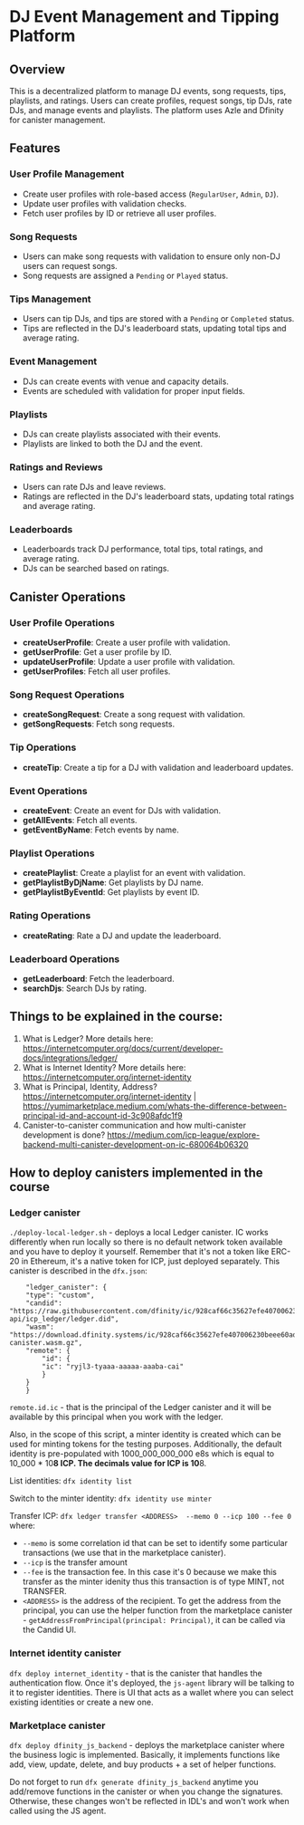 
# DJ Event Management and Tipping Platform

## Overview

This is a decentralized platform to manage DJ events, song requests, tips, playlists, and ratings. Users can create profiles, request songs, tip DJs, rate DJs, and manage events and playlists. The platform uses Azle and Dfinity for canister management.

## Features

### User Profile Management
- Create user profiles with role-based access (`RegularUser`, `Admin`, `DJ`).
- Update user profiles with validation checks.
- Fetch user profiles by ID or retrieve all user profiles.

### Song Requests
- Users can make song requests with validation to ensure only non-DJ users can request songs.
- Song requests are assigned a `Pending` or `Played` status.

### Tips Management
- Users can tip DJs, and tips are stored with a `Pending` or `Completed` status.
- Tips are reflected in the DJ's leaderboard stats, updating total tips and average rating.

### Event Management
- DJs can create events with venue and capacity details.
- Events are scheduled with validation for proper input fields.

### Playlists
- DJs can create playlists associated with their events.
- Playlists are linked to both the DJ and the event.

### Ratings and Reviews
- Users can rate DJs and leave reviews.
- Ratings are reflected in the DJ's leaderboard stats, updating total ratings and average rating.

### Leaderboards
- Leaderboards track DJ performance, total tips, total ratings, and average rating.
- DJs can be searched based on ratings.

## Canister Operations

### User Profile Operations
- **createUserProfile**: Create a user profile with validation.
- **getUserProfile**: Get a user profile by ID.
- **updateUserProfile**: Update a user profile with validation.
- **getUserProfiles**: Fetch all user profiles.

### Song Request Operations
- **createSongRequest**: Create a song request with validation.
- **getSongRequests**: Fetch song requests.

### Tip Operations
- **createTip**: Create a tip for a DJ with validation and leaderboard updates.

### Event Operations
- **createEvent**: Create an event for DJs with validation.
- **getAllEvents**: Fetch all events.
- **getEventByName**: Fetch events by name.

### Playlist Operations
- **createPlaylist**: Create a playlist for an event with validation.
- **getPlaylistByDjName**: Get playlists by DJ name.
- **getPlaylistByEventId**: Get playlists by event ID.

### Rating Operations
- **createRating**: Rate a DJ and update the leaderboard.

### Leaderboard Operations
- **getLeaderboard**: Fetch the leaderboard.
- **searchDjs**: Search DJs by rating.



## Things to be explained in the course:
1. What is Ledger? More details here: https://internetcomputer.org/docs/current/developer-docs/integrations/ledger/
2. What is Internet Identity? More details here: https://internetcomputer.org/internet-identity
3. What is Principal, Identity, Address? https://internetcomputer.org/internet-identity | https://yumimarketplace.medium.com/whats-the-difference-between-principal-id-and-account-id-3c908afdc1f9
4. Canister-to-canister communication and how multi-canister development is done? https://medium.com/icp-league/explore-backend-multi-canister-development-on-ic-680064b06320

## How to deploy canisters implemented in the course

### Ledger canister
`./deploy-local-ledger.sh` - deploys a local Ledger canister. IC works differently when run locally so there is no default network token available and you have to deploy it yourself. Remember that it's not a token like ERC-20 in Ethereum, it's a native token for ICP, just deployed separately.
This canister is described in the `dfx.json`:
```
	"ledger_canister": {
  	"type": "custom",
  	"candid": "https://raw.githubusercontent.com/dfinity/ic/928caf66c35627efe407006230beee60ad38f090/rs/rosetta-api/icp_ledger/ledger.did",
  	"wasm": "https://download.dfinity.systems/ic/928caf66c35627efe407006230beee60ad38f090/canisters/ledger-canister.wasm.gz",
  	"remote": {
    	"id": {
      	"ic": "ryjl3-tyaaa-aaaaa-aaaba-cai"
    	}
  	}
	}
```
`remote.id.ic` - that is the principal of the Ledger canister and it will be available by this principal when you work with the ledger.

Also, in the scope of this script, a minter identity is created which can be used for minting tokens
for the testing purposes.
Additionally, the default identity is pre-populated with 1000_000_000_000 e8s which is equal to 10_000 * 10**8 ICP.
The decimals value for ICP is 10**8.

List identities:
`dfx identity list`

Switch to the minter identity:
`dfx identity use minter`

Transfer ICP:
`dfx ledger transfer <ADDRESS>  --memo 0 --icp 100 --fee 0`
where:
 - `--memo` is some correlation id that can be set to identify some particular transactions (we use that in the marketplace canister).
 - `--icp` is the transfer amount
 - `--fee` is the transaction fee. In this case it's 0 because we make this transfer as the minter idenity thus this transaction is of type MINT, not TRANSFER.
 - `<ADDRESS>` is the address of the recipient. To get the address from the principal, you can use the helper function from the marketplace canister - `getAddressFromPrincipal(principal: Principal)`, it can be called via the Candid UI.


### Internet identity canister

`dfx deploy internet_identity` - that is the canister that handles the authentication flow. Once it's deployed, the `js-agent` library will be talking to it to register identities. There is UI that acts as a wallet where you can select existing identities
or create a new one.

### Marketplace canister

`dfx deploy dfinity_js_backend` - deploys the marketplace canister where the business logic is implemented.
Basically, it implements functions like add, view, update, delete, and buy products + a set of helper functions.

Do not forget to run `dfx generate dfinity_js_backend` anytime you add/remove functions in the canister or when you change the signatures.
Otherwise, these changes won't be reflected in IDL's and won't work when called using the JS agent.

